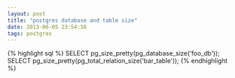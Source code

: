 ```yaml
---
layout: post
title: "postgres database and table size"
date: 2013-06-05 23:54:58
tags: postgres
---
```


<p>
{% highlight sql %}
SELECT pg_size_pretty(pg_database_size('foo_db'));
SELECT pg_size_pretty(pg_total_relation_size('bar_table'));
{% endhighlight %}
</p>
